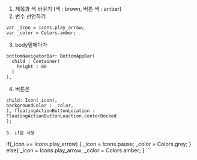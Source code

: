 1. 제목과 색 바꾸기 (색 : brown, 버튼 색 : amber)
2. 변수 선언하기
```
var _icon = Icons.play_arrow;
var _color = Colors.amber;
```

3. body밑에다가 
``` 
bottomNavigatorBar: BottomAppBar(
  child : Container(
    height : 80
  )
),
```

4. 버튼은
```
child: Icon(_icon),
backgroundColor : _color,
), floatingActionButtonLocation : FloatingActionButtonLoaction.centerDocked
);

5. if문 사용
```
if(_icon == Icons.play_arrow) {
      _icon = Icons.pause;
      _color = Colors.grey;
    }
    else{
      _icon = Icons.play_arrow;
      _color = Colors.amber;
    }
    ```

